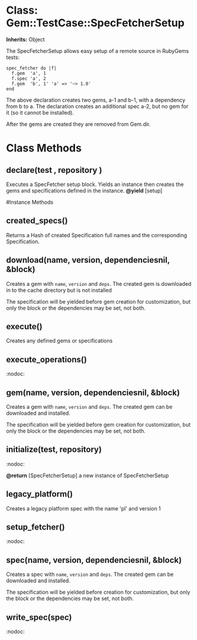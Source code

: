 # Class: Gem::TestCase::SpecFetcherSetup
**Inherits:** Object
    

The SpecFetcherSetup allows easy setup of a remote source in RubyGems tests:

    spec_fetcher do |f|
      f.gem  'a', 1
      f.spec 'a', 2
      f.gem  'b', 1' 'a' => '~> 1.0'
    end

The above declaration creates two gems, a-1 and b-1, with a dependency from b
to a.  The declaration creates an additional spec a-2, but no gem for it (so
it cannot be installed).

After the gems are created they are removed from Gem.dir.


# Class Methods
## declare(test , repository ) [](#method-c-declare)
Executes a SpecFetcher setup block.  Yields an instance then creates the gems
and specifications defined in the instance.
**@yield** [setup] 


#Instance Methods
## created_specs() [](#method-i-created_specs)
Returns a Hash of created Specification full names and the corresponding
Specification.

## download(name, version, dependenciesnil, &block) [](#method-i-download)
Creates a gem with `name`, `version` and `deps`.  The created gem is
downloaded in to the cache directory but is not installed

The specification will be yielded before gem creation for customization, but
only the block or the dependencies may be set, not both.

## execute() [](#method-i-execute)
Creates any defined gems or specifications

## execute_operations() [](#method-i-execute_operations)
:nodoc:

## gem(name, version, dependenciesnil, &block) [](#method-i-gem)
Creates a gem with `name`, `version` and `deps`.  The created gem can be
downloaded and installed.

The specification will be yielded before gem creation for customization, but
only the block or the dependencies may be set, not both.

## initialize(test, repository) [](#method-i-initialize)
:nodoc:

**@return** [SpecFetcherSetup] a new instance of SpecFetcherSetup

## legacy_platform() [](#method-i-legacy_platform)
Creates a legacy platform spec with the name 'pl' and version 1

## setup_fetcher() [](#method-i-setup_fetcher)
:nodoc:

## spec(name, version, dependenciesnil, &block) [](#method-i-spec)
Creates a spec with `name`, `version` and `deps`.  The created gem can be
downloaded and installed.

The specification will be yielded before creation for customization, but only
the block or the dependencies may be set, not both.

## write_spec(spec) [](#method-i-write_spec)
:nodoc:

